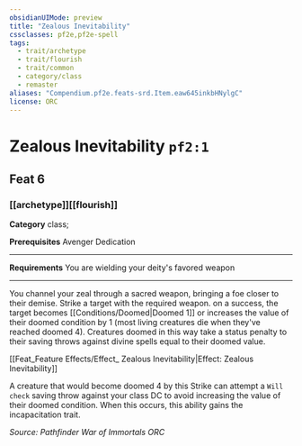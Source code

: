 ```yaml
---
obsidianUIMode: preview
title: "Zealous Inevitability"
cssclasses: pf2e,pf2e-spell
tags:
  - trait/archetype
  - trait/flourish
  - trait/common
  - category/class
  - remaster
aliases: "Compendium.pf2e.feats-srd.Item.eaw645inkbHNylgC"
license: ORC
---
```

# Zealous Inevitability `pf2:1`
## Feat 6
### [[archetype]][[flourish]]

**Category** class; 



**Prerequisites** Avenger Dedication
* * *
**Requirements** You are wielding your deity's favored weapon

* * *

You channel your zeal through a sacred weapon, bringing a foe closer to their demise. Strike a target with the required weapon. on a success, the target becomes [[Conditions/Doomed|Doomed 1]] or increases the value of their doomed condition by 1 (most living creatures die when they've reached doomed 4). Creatures doomed in this way take a status penalty to their saving throws against divine spells equal to their doomed value.

[[Feat_Feature Effects/Effect_ Zealous Inevitability|Effect: Zealous Inevitability]]

A creature that would become doomed 4 by this Strike can attempt a `Will check` saving throw against your class DC to avoid increasing the value of their doomed condition. When this occurs, this ability gains the incapacitation trait.

*Source: Pathfinder War of Immortals*
*ORC*